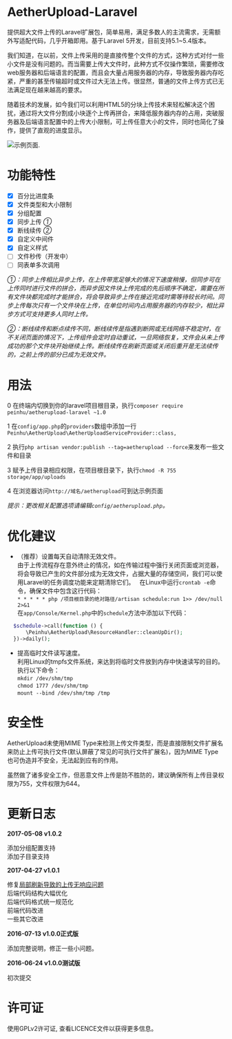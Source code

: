 # AetherUpload-Laravel
提供超大文件上传的Laravel扩展包，简单易用，满足多数人的主流需求，无需额外写适配代码，几乎开箱即用。基于Laravel 5开发，目前支持5.1~5.4版本。  

我们知道，在以前，文件上传采用的是直接传整个文件的方式，这种方式对付一些小文件是没有问题的。而当需要上传大文件时，此种方式不仅操作繁琐，需要修改web服务器和后端语言的配置，而且会大量占用服务器的内存，导致服务器内存吃紧，严重的甚至传输超时或文件过大无法上传。很显然，普通的文件上传方式已无法满足现在越来越高的要求。  
  
随着技术的发展，如今我们可以利用HTML5的分块上传技术来轻松解决这个困扰，通过将大文件分割成小块逐个上传再拼合，来降低服务器内存的占用，突破服务器及后端语言配置中的上传大小限制，可上传任意大小的文件，同时也简化了操作，提供了直观的进度显示。  

![示例页面](http://wx2.sinaimg.cn/large/69e23056gy1ffdtfh5q0hg20gr0ci77s.gif). 

# 功能特性
- [x] 百分比进度条  
- [x] 文件类型和大小限制  
- [x] 分组配置  
- [x] 同步上传 *①*  
- [x] 断线续传 *②*  
- [x] 自定义中间件  
- [x] 自定义样式  
- [ ] 文件秒传（开发中）
- [ ] 同表单多次调用

*①：同步上传相比异步上传，在上传带宽足够大的情况下速度稍慢，但同步可在上传同时进行文件的拼合，而异步因文件块上传完成的先后顺序不确定，需要在所有文件块都完成时才能拼合，将会导致异步上传在接近完成时需等待较长时间。同步上传每次只有一个文件块在上传，在单位时间内占用服务器的内存较少，相比异步方式可支持更多人同时上传。*  

*②：断线续传和断点续传不同，断线续传是指遇到断网或无线网络不稳定时，在不关闭页面的情况下，上传组件会定时自动重试，一旦网络恢复，文件会从未上传成功的那个文件块开始继续上传。断线续传在刷新页面或关闭后重开是无法续传的，之前上传的部分已成为无效文件。*  

# 用法
0 在终端内切换到你的laravel项目根目录，执行`composer require peinhu/aetherupload-laravel ~1.0`  

1 在`config/app.php`的`providers`数组中添加一行`Peinhu\AetherUpload\AetherUploadServiceProvider::class,`  
  
2 执行`php artisan vendor:publish --tag=aetherupload --force`来发布一些文件和目录  
  
3 赋予上传目录相应权限，在项目根目录下，执行`chmod -R 755 storage/app/uploads`    
  
4 在浏览器访问`http://域名/aetherupload`可到达示例页面  

*提示：更改相关配置选项请编辑`config/aetherupload.php`。*  

# 优化建议
* （推荐）设置每天自动清除无效文件。  
由于上传流程存在意外终止的情况，如在传输过程中强行关闭页面或浏览器，将会导致已产生的文件部分成为无效文件，占据大量的存储空间，我们可以使用Laravel的任务调度功能来定期清除它们。  
在Linux中运行`crontab -e`命令，确保文件中包含这行代码：  
`* * * * * php /项目根目录的绝对路径/artisan schedule:run 1>> /dev/null 2>&1`  
在`app/Console/Kernel.php`中的`schedule`方法中添加以下代码：
```php
  $schedule->call(function () {
      \Peinhu\AetherUpload\ResourceHandler::cleanUpDir();
  })->daily();
```
* 提高临时文件读写速度。  
利用Linux的tmpfs文件系统，来达到将临时文件放到内存中快速读写的目的。执行以下命令：    
`mkdir /dev/shm/tmp`  
`chmod 1777 /dev/shm/tmp`  
`mount --bind /dev/shm/tmp /tmp`  

# 安全性
AetherUpload未使用MIME Type来检测上传文件类型，而是直接限制文件扩展名来防止上传可执行文件(默认屏蔽了常见的可执行文件扩展名)，因为MIME Type也可伪造并不安全，无法起到应有的作用。  

虽然做了诸多安全工作，但恶意文件上传是防不胜防的，建议确保所有上传目录权限为755，文件权限为644。  

# 更新日志
**2017-05-08 v1.0.2**  

添加分组配置支持  
添加子目录支持    

**2017-04-27 v1.0.1**  

修复[局部刷新导致的上传无响应问题](https://github.com/peinhu/AetherUpload-Laravel/issues/6)  
后端代码结构大幅优化  
后端代码格式统一规范化  
前端代码改进  
一些其它改进  

**2016-07-13 v1.0.0正式版**  

添加完整说明，修正一些小问题。  

**2016-06-24 v1.0.0测试版**  

初次提交

# 许可证
使用GPLv2许可证, 查看LICENCE文件以获得更多信息。

